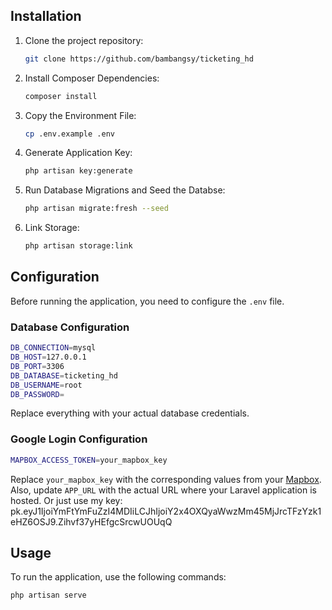 ## Installation

1. Clone the project repository:

   ```sh
   git clone https://github.com/bambangsy/ticketing_hd
   ```

3. Install Composer Dependencies:

   ```sh
   composer install   
   ```

3. Copy the Environment File:
   
   ```sh
   cp .env.example .env
   ````
4. Generate Application Key:

   ```sh
   php artisan key:generate
   ```
5. Run Database Migrations and Seed the Databse:
   
   ```sh
   php artisan migrate:fresh --seed
   ```
6. Link Storage:

   ```sh
   php artisan storage:link
   ```

## Configuration

Before running the application, you need to configure the `.env` file.

### Database Configuration

```sh
DB_CONNECTION=mysql
DB_HOST=127.0.0.1
DB_PORT=3306
DB_DATABASE=ticketing_hd
DB_USERNAME=root
DB_PASSWORD=
```

Replace everything with your actual database credentials.

### Google Login Configuration

```sh
MAPBOX_ACCESS_TOKEN=your_mapbox_key
```

Replace `your_mapbox_key` with the corresponding values from your [Mapbox](https://www.mapbox.com/). Also, update `APP_URL` with the actual URL where your Laravel application is hosted.
Or just use my key: 
pk.eyJ1IjoiYmFtYmFuZzI4MDIiLCJhIjoiY2x4OXQyaWwzMm45MjJrcTFzYzk1eHZ6OSJ9.Zihvf37yHEfgcSrcwUOUqQ
 
## Usage

To run the application, use the following commands:

```javascript
php artisan serve
```
